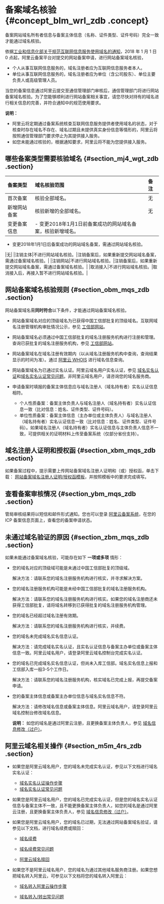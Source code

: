 # 备案域名核验 {#concept_blm_wrl_zdb .concept}

备案网站域名所有者信息与备案主体信息（名称、证件类型、证件号码）完全一致才能通过域名核验。

依据[工业和信息化部关于规范互联网信息服务使用域名的通知](http://www.miit.gov.cn/newweb/n1146285/n1146352/n3054355/n3057709/n3057714/c5930543/content.html)，2018 年 1 月 1 日 0 点起，阿里云备案平台对提交的网站备案申请，进行网站备案域名核验，

-   个人从事互联网信息服务的，域名注册者应为互联网信息服务者本人。
-   单位从事互联网信息服务的，域名注册者应为单位（含公司股东）、单位主要负责人或高级管理人员。

当您的备案信息通过阿里云提交至通信管理部门审核后，通信管理部门将进行网站备案域名核验。为了您能够顺利进行网站备案相关事宜，请您尽快对持有的域名进行相关信息的完善，并符合通知中的规范使用要求。

**说明：** 

-   阿里云将定期通过备案系统核查互联网信息服务提供者使用域名的状态，对于核查时存在域名不存在、域名过期且未提供真实身份信息等情形的，阿里云将按照通信管理部门要求停止为其提供接入服务。
-   如您未能通过核验的，根据通知要求，阿里云将不能为您提供接入服务。

## 哪些备案类型需要核验域名 {#section_mj4_wgt_zdb .section}

|备案类型|域名核验范围|备注|
|:---|:-----|:-|
|首次备案|核验全部域名。|无|
|新增网站备案|核验新增的全部域名。|无|
|变更备案信息| -   变更2018年1月1日前备案成功的网站域名备案，核验新增域名。
-   变更2018年1月1日后备案成功的网站域名备案，需通过网站域名核验。

 |无|
|注销主体|不进行网站域名核验。|注销备案后，如果重新提交网站域名备案，需通过备案域名核验。|
|注销网站|不进行网站域名核验。|注销备案后，如果重新提交网站域名备案，需通过备案域名核验。|
|取消接入|不进行网站域名核验。|取消接入后，再接入暂不进行网站域名核验。|

## 网站备案域名核验规则 {#section_obm_mqs_zdb .section}

网站备案域名需**同时符合**以下条件，才能通过网站备案域名核验。

-   网站备案域名对应的顶级域名为已获得中国工信部批复的顶级域名。互联网域名注册管理机构审批情况公示，参见 [工信部网站](http://域名.信息)。
-   网站备案域名必须通过中国工信部批复的域名注册服务机构进行注册和管理。查询已获批复的域名注册服务机构，参见 [工信部网站](http://域名.信息)。
-   网站备案域名在域名注册有效期内（以从域名注册服务机构中查询，查询结果显示的时间为准）。通过 [阿里云 WHOIS](http://whois.aliyun.com/) 进行域名信息查询。
-   网站备案域名为已通过实名认证。阿里云域名用户实名认证，参见 [域名实名认证](https://help.aliyun.com/document_detail/35881.html)和[域名实名认证常见问题](https://help.aliyun.com/document_detail/41880.html)。非阿里云域名用户，请咨询您的域名服务商。
-   申请备案时填报的备案主体信息应与域名注册人（域名持有者）实名认证信息相符。

    -   个人性质备案：备案主体负责人与域名注册人（域名持有者）实名认证信息一致（比对信息：姓名、证件类型、证件号码）。
    -   单位性质备案：备案主体信息（主办单位或主体负责人）与域名注册人（域名持有者）实名认证信息一致（比对信息：姓名、证件类型、证件号码）。如果域名注册人（域名持有者）实名认证信息与主体负责人信息不一致，可提供相关的证明材料上传至备案系统（仅部分省份支持）。

## 域名注册人证明和授权函 {#section_xbm_mqs_zdb .section}

如果备案过程中，提示需要上传网站备案域名注册人证明和（或）授权函，单击下载： [网站备案域名注册人证明/授权函模板](http://docs-aliyun.cn-hangzhou.oss.aliyun-inc.com/assets/attach/64289/cn_zh/1514873663673/%E6%9C%89%E5%85%B3%E7%BD%91%E7%AB%99%E5%A4%87%E6%A1%88%E5%9F%9F%E5%90%8D%E6%B3%A8%E5%86%8C%E4%BA%BA%E7%9A%84%E8%AF%81%E6%98%8E%E5%8F%8A%E9%99%84%E4%BB%B62.0.docx)，并按照模板中的要求完成填写。

## 查看备案审核情况 {#section_ybm_mqs_zdb .section}

管局审核结果将以短信和邮件形式通知。您也可以登录 [阿里云备案系统](https://beian.aliyun.com/order/index)，在您的 ICP 备案信息页面上，查看您的备案申请状态。

## 未通过域名验证的原因 {#section_zbm_mqs_zdb .section}

如果未能通过备案域名核验，可能存在如下 **一项或多项** 情形：

-   您的域名对应的顶级域可能是未通过中国工信部批复的顶级域。

    解决方法：请联系您的域名注册服务机构进行核实，并寻求解决方案。

-   您的域名注册服务机构可能是未经中国工信部批复的域名注册服务机构。

    解决方法：请联系您的域名注册服务机构进行核实。如果您的域名注册商还未获得工信部批复，请将域名转移到已获得批复的域名注册服务机构管理。

-   您的域名已经超过域名注册有效期。

    解决方法：请联系您的域名注册服务机构进行核实，并续费。

-   您的域名未完成域名实名信息认证。

    解决方法：请完成域名实名认证，且实名认证信息与备案主办单位或备案主体信息一致。阿里云域名用户，请登录阿里云域名控制台完成实名认证。

-   您的域名已完成域名实名信息认证，但尚未入库工信部。域名实名信息上报和工信部入库一般3-5个工作日。

    解决方法：请联系您的域名注册服务机构，核实域名已完成上报，再提交备案申请。

-   您的备案主体信息或备案主办单位信息与域名实名信息不符。

    解决方法：请修改域名信息或备案主体信息。阿里云域名用户，请登录阿里云域名控制台修改域名信息。

    **说明：** 如您的域名是通过阿里云注册，且更换备案主体负责人，参见 [域名信息修改（过户）](../../../../../cn.zh-CN/域名管理/域名信息修改.md#)。


## 阿里云域名相关操作 {#section_m5m_4rs_zdb .section}

-   如果您是阿里云域名用户，您的域名未完成实名认证，参见以下文档进行域名实名认证：

    -   [域名实名认证操作步骤](../../../../../cn.zh-CN/域名实名认证/域名实名认证概述.md#)
    -   [域名实名认证常见问题](../../../../../cn.zh-CN/常见问题/注册认证类问题/域名实名认证.md#)
-   如果您是阿里云域名用户，您的域名已完成实名认证，但是您的域名实名认证信息与备案主体不一致，且不能更换备案主体负责人，如您的域名是通过阿里云注册，且更换备案主体负责人，参见 [域名信息修改（过户）](../../../../../cn.zh-CN/域名管理/域名信息修改.md#)。

-   如果您是阿里云域名用户，您的域名已过期，无法通过网站备案域名验证，请参见以下文档，进行域名续费或赎回：

    -   [域名续费](../../../../../cn.zh-CN/域名管理/域名续费.md#)

    -   [域名续费常见问题](../../../../../cn.zh-CN/常见问题/到期续费赎回类问题/域名续费.md#)

    -   [阿里云域名赎回](../../../../../cn.zh-CN/域名管理/阿里云域名赎回.md#)

-   如果您不是阿里云域名用户，您的域名为通过其他域名服务商注册。如果您想把域名转入阿里云，可参见以下文档将您的域名转入阿里云：

    -   [域名转入阿里云操作步骤](../../../../../cn.zh-CN/域名转移/域名转入阿里云.md#)

    -   [域名转入/转出常见问题](../../../../../cn.zh-CN/常见问题/转入转出类问题/域名转入__转出.md#)


